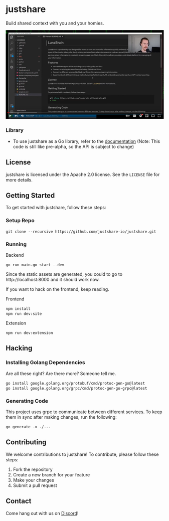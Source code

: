 # justshare

Build shared context with you and your homies.

[![justshare Demo](docs/assets/images/demo.png)](https://www.youtube.com/live/UoRi3Fqh6Jg?si=CQVxzNWAqL6KOMa1&t=268 "justshare Demo")

### Library 
- To use justshare as a Go library, refer to the [documentation](https://pkg.go.dev/github.com/justshare-io/justshare) (Note: This code is still like pre-alpha, so the API is subject to change)

## License

justshare is licensed under the Apache 2.0 license. See the `LICENSE` file for more details.

## Getting Started

To get started with justshare, follow these steps:

### Setup Repo

```shell
git clone --recursive https://github.com/justshare-io/justshare.git
```

### Running
Backend
```shell
go run main.go start --dev
```

Since the static assets are generated, you could to go to http://localhost:8000 and it should work now.

If you want to hack on the frontend, keep reading.

Frontend
```shell
npm install
npm run dev:site
```

Extension
```shell
npm run dev:extension
````

## Hacking

### Installing Golang Dependencies

Are all these right? Are there more? Someone tell me.
```shell
go install google.golang.org/protobuf/cmd/protoc-gen-go@latest
go install google.golang.org/grpc/cmd/protoc-gen-go-grpc@latest
```

### Generating Code
This project uses grpc to communicate between different services. To keep them in sync after making changes, run the following:
```shell
go generate -x ./...
```

## Contributing

We welcome contributions to justshare! To contribute, please follow these steps:

1. Fork the repository
2. Create a new branch for your feature
3. Make your changes
4. Submit a pull request

## Contact

Come hang out with us on [Discord](https://discord.gg/jSWJCHCV)!
